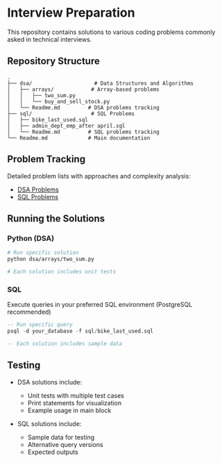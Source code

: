 # Interview Preparation

This repository contains solutions to various coding problems commonly asked in technical interviews.

## Repository Structure
```
.
├── dsa/                    # Data Structures and Algorithms
│   ├── arrays/            # Array-based problems
│   │   ├── two_sum.py
│   │   └── buy_and_sell_stock.py
│   └── Readme.md         # DSA problems tracking
├── sql/                   # SQL Problems
│   ├── bike_last_used.sql
│   ├── admin_dept_emp_after april.sql
│   └── Readme.md         # SQL problems tracking
└── Readme.md             # Main documentation
```

## Problem Tracking
Detailed problem lists with approaches and complexity analysis:
- [DSA Problems](dsa/Readme.md)
- [SQL Problems](sql/Readme.md)

## Running the Solutions

### Python (DSA)
```bash
# Run specific solution
python dsa/arrays/two_sum.py

# Each solution includes unit tests
```

### SQL
Execute queries in your preferred SQL environment (PostgreSQL recommended)
```sql
-- Run specific query
psql -d your_database -f sql/bike_last_used.sql

-- Each solution includes sample data
```

## Testing
- DSA solutions include:
  - Unit tests with multiple test cases
  - Print statements for visualization
  - Example usage in main block

- SQL solutions include:
  - Sample data for testing
  - Alternative query versions
  - Expected outputs